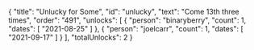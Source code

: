 {
  "title": "Unlucky for Some",
  "id": "unlucky",
  "text": "Come 13th three times",
  "order": "491",
  "unlocks": [
    {
      "person": "binaryberry",
      "count": 1,
      "dates": [
        "2021-08-25"
      ]
    },
    {
      "person": "joelcarr",
      "count": 1,
      "dates": [
        "2021-09-17"
      ]
    }
  ],
  "totalUnlocks": 2
}
